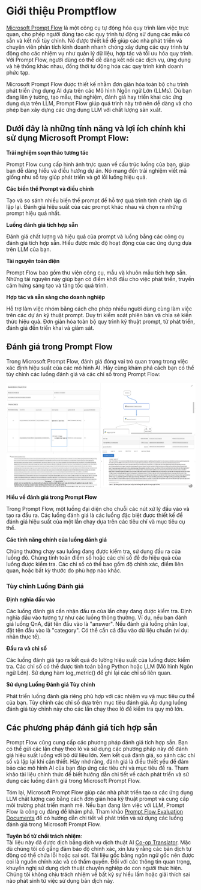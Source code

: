 <!--
CO_OP_TRANSLATOR_METADATA:
{
  "original_hash": "3cbe7629d254f1043193b7fe22524d55",
  "translation_date": "2025-05-09T15:17:01+00:00",
  "source_file": "md/01.Introduction/05/Promptflow.md",
  "language_code": "vi"
}
-->
# **Giới thiệu Promptflow**

[Microsoft Prompt Flow](https://microsoft.github.io/promptflow/index.html?WT.mc_id=aiml-138114-kinfeylo) là một công cụ tự động hóa quy trình làm việc trực quan, cho phép người dùng tạo các quy trình tự động sử dụng các mẫu có sẵn và kết nối tùy chỉnh. Nó được thiết kế để giúp các nhà phát triển và chuyên viên phân tích kinh doanh nhanh chóng xây dựng các quy trình tự động cho các nhiệm vụ như quản lý dữ liệu, hợp tác và tối ưu hóa quy trình. Với Prompt Flow, người dùng có thể dễ dàng kết nối các dịch vụ, ứng dụng và hệ thống khác nhau, đồng thời tự động hóa các quy trình kinh doanh phức tạp.

Microsoft Prompt Flow được thiết kế nhằm đơn giản hóa toàn bộ chu trình phát triển ứng dụng AI dựa trên các Mô hình Ngôn ngữ Lớn (LLMs). Dù bạn đang lên ý tưởng, tạo mẫu, thử nghiệm, đánh giá hay triển khai các ứng dụng dựa trên LLM, Prompt Flow giúp quá trình này trở nên dễ dàng và cho phép bạn xây dựng các ứng dụng LLM với chất lượng sản xuất.

## Dưới đây là những tính năng và lợi ích chính khi sử dụng Microsoft Prompt Flow:

**Trải nghiệm soạn thảo tương tác**

Prompt Flow cung cấp hình ảnh trực quan về cấu trúc luồng của bạn, giúp bạn dễ dàng hiểu và điều hướng dự án.
Nó mang đến trải nghiệm viết mã giống như sổ tay giúp phát triển và gỡ lỗi luồng hiệu quả.

**Các biến thể Prompt và điều chỉnh**

Tạo và so sánh nhiều biến thể prompt để hỗ trợ quá trình tinh chỉnh lặp đi lặp lại. Đánh giá hiệu suất của các prompt khác nhau và chọn ra những prompt hiệu quả nhất.

**Luồng đánh giá tích hợp sẵn**

Đánh giá chất lượng và hiệu quả của prompt và luồng bằng các công cụ đánh giá tích hợp sẵn.
Hiểu được mức độ hoạt động của các ứng dụng dựa trên LLM của bạn.

**Tài nguyên toàn diện**

Prompt Flow bao gồm thư viện công cụ, mẫu và khuôn mẫu tích hợp sẵn. Những tài nguyên này giúp bạn có điểm khởi đầu cho việc phát triển, truyền cảm hứng sáng tạo và tăng tốc quá trình.

**Hợp tác và sẵn sàng cho doanh nghiệp**

Hỗ trợ làm việc nhóm bằng cách cho phép nhiều người dùng cùng làm việc trên các dự án kỹ thuật prompt.
Duy trì kiểm soát phiên bản và chia sẻ kiến thức hiệu quả. Đơn giản hóa toàn bộ quy trình kỹ thuật prompt, từ phát triển, đánh giá đến triển khai và giám sát.

## Đánh giá trong Prompt Flow

Trong Microsoft Prompt Flow, đánh giá đóng vai trò quan trọng trong việc xác định hiệu suất của các mô hình AI. Hãy cùng khám phá cách bạn có thể tùy chỉnh các luồng đánh giá và các chỉ số trong Prompt Flow:

![PFVizualise](../../../../../translated_images/pfvisualize.93c453890f4088830217fa7308b1a589058ed499bbfff160c85676066b5cbf2d.vi.png)

**Hiểu về đánh giá trong Prompt Flow**

Trong Prompt Flow, một luồng đại diện cho chuỗi các nút xử lý đầu vào và tạo ra đầu ra. Các luồng đánh giá là các luồng đặc biệt được thiết kế để đánh giá hiệu suất của một lần chạy dựa trên các tiêu chí và mục tiêu cụ thể.

**Các tính năng chính của luồng đánh giá**

Chúng thường chạy sau luồng đang được kiểm tra, sử dụng đầu ra của luồng đó. Chúng tính toán điểm số hoặc các chỉ số để đo hiệu quả của luồng được kiểm tra. Các chỉ số có thể bao gồm độ chính xác, điểm liên quan, hoặc bất kỳ thước đo phù hợp nào khác.

### Tùy chỉnh Luồng Đánh giá

**Định nghĩa đầu vào**

Các luồng đánh giá cần nhận đầu ra của lần chạy đang được kiểm tra. Định nghĩa đầu vào tương tự như các luồng thông thường.
Ví dụ, nếu bạn đánh giá luồng QnA, đặt tên đầu vào là "answer". Nếu đánh giá luồng phân loại, đặt tên đầu vào là "category". Có thể cần cả đầu vào dữ liệu chuẩn (ví dụ: nhãn thực tế).

**Đầu ra và chỉ số**

Các luồng đánh giá tạo ra kết quả đo lường hiệu suất của luồng được kiểm tra. Các chỉ số có thể được tính toán bằng Python hoặc LLM (Mô hình Ngôn ngữ Lớn). Sử dụng hàm log_metric() để ghi lại các chỉ số liên quan.

**Sử dụng Luồng Đánh giá Tùy chỉnh**

Phát triển luồng đánh giá riêng phù hợp với các nhiệm vụ và mục tiêu cụ thể của bạn. Tùy chỉnh các chỉ số dựa trên mục tiêu đánh giá.
Áp dụng luồng đánh giá tùy chỉnh này cho các lần chạy theo lô để kiểm tra quy mô lớn.

## Các phương pháp đánh giá tích hợp sẵn

Prompt Flow cũng cung cấp các phương pháp đánh giá tích hợp sẵn.
Bạn có thể gửi các lần chạy theo lô và sử dụng các phương pháp này để đánh giá hiệu suất luồng với bộ dữ liệu lớn.
Xem kết quả đánh giá, so sánh các chỉ số và lặp lại khi cần thiết.
Hãy nhớ rằng, đánh giá là điều thiết yếu để đảm bảo các mô hình AI của bạn đáp ứng các tiêu chí và mục tiêu đề ra. Tham khảo tài liệu chính thức để biết hướng dẫn chi tiết về cách phát triển và sử dụng các luồng đánh giá trong Microsoft Prompt Flow.

Tóm lại, Microsoft Prompt Flow giúp các nhà phát triển tạo ra các ứng dụng LLM chất lượng cao bằng cách đơn giản hóa kỹ thuật prompt và cung cấp môi trường phát triển mạnh mẽ. Nếu bạn đang làm việc với LLM, Prompt Flow là công cụ đáng để khám phá. Tham khảo [Prompt Flow Evaluation Documents](https://learn.microsoft.com/azure/machine-learning/prompt-flow/how-to-develop-an-evaluation-flow?view=azureml-api-2?WT.mc_id=aiml-138114-kinfeylo) để có hướng dẫn chi tiết về phát triển và sử dụng các luồng đánh giá trong Microsoft Prompt Flow.

**Tuyên bố từ chối trách nhiệm**:  
Tài liệu này đã được dịch bằng dịch vụ dịch thuật AI [Co-op Translator](https://github.com/Azure/co-op-translator). Mặc dù chúng tôi cố gắng đảm bảo độ chính xác, xin lưu ý rằng các bản dịch tự động có thể chứa lỗi hoặc sai sót. Tài liệu gốc bằng ngôn ngữ gốc nên được coi là nguồn chính xác và có thẩm quyền. Đối với các thông tin quan trọng, khuyến nghị sử dụng dịch thuật chuyên nghiệp do con người thực hiện. Chúng tôi không chịu trách nhiệm về bất kỳ sự hiểu lầm hoặc giải thích sai nào phát sinh từ việc sử dụng bản dịch này.